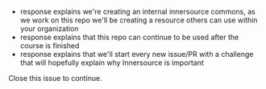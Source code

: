 - response explains we're creating an internal innersource commons, as we work on this repo we'll be creating a resource others can use within your organization
- response explains that this repo can continue to be used after the course is finished
- response explains that we'll start every new issue/PR with a challenge that will hopefully explain why Innersource is important

Close this issue to continue.